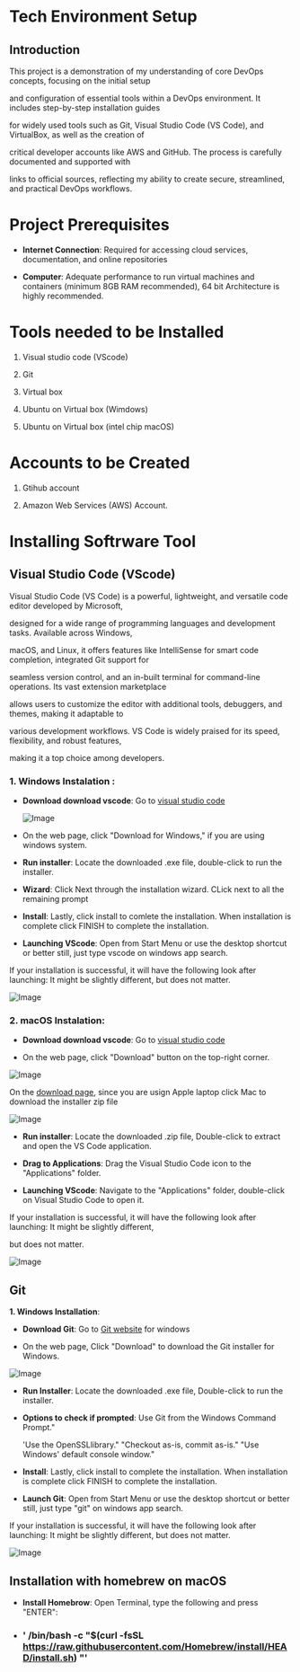  # Tech Environment Setup 
 
 ## Introduction

 This project is a demonstration of my understanding of core DevOps concepts, focusing on the initial setup
  


and configuration of essential tools within a DevOps environment. It includes step-by-step installation guides

for widely used tools such as Git, Visual Studio Code (VS Code), and VirtualBox, as well as the creation of

critical developer accounts like AWS and GitHub. The process is carefully documented and supported with

links to official sources, reflecting my ability to create secure, streamlined, and practical DevOps workflows.

# Project Prerequisites

- **Internet Connection**: Required for accessing cloud services, documentation, and online repositories

- **Computer**: Adequate performance to run virtual machines and containers (minimum 8GB RAM
recommended), 64 bit Architecture is highly recommended.

# Tools needed to be Installed

1. Visual studio code (VScode)

2. Git

3. Virtual box

4. Ubuntu on Virtual box (Wimdows)

5. Ubuntu on Virtual box (intel chip macOS)

# Accounts to be Created

1. Gtihub account

2. Amazon Web Services  (AWS) Account.


# Installing Softrware Tool 

## Visual Studio Code (VScode)

Visual Studio Code (VS Code) is a powerful, lightweight, and versatile code editor developed by Microsoft,

designed for a wide range of programming languages and development tasks. Available across Windows,

macOS, and Linux, it offers features like IntelliSense for smart code completion, integrated Git support for

seamless version control, and an in-built terminal for command-line operations. Its vast extension marketplace

allows users to customize the editor with additional tools, debuggers, and themes, making it adaptable to

various development workflows. VS Code is widely praised for its speed, flexibility, and robust features,

making it a top choice among developers.

### 1. Windows Instalation : 

- **Download download vscode**: Go to [visual studio code](https://code.visualstudio.com/)

  ![Image](https://github.com/user-attachments/assets/0d7d0228-27a7-4b03-a657-5ba7a8933a00)

-  On the web page, click "Download for Windows," if you are using windows system.
 
 - **Run installer**: Locate the downloaded .exe file, double-click to run the installer.

 - **Wizard**: Click Next through the installation wizard. CLick next to all the remaining prompt

 - **Install**: Lastly, click install to comlete the installation. When installation is complete click FINISH to
complete the installation.

-  **Launching VScode**: Open from Start Menu or use the desktop shortcut or better still, just type vscode
on windows app search.

If your installation is successful, it will have the following look after launching: It might be slightly different,
but does not matter.

![Image](https://github.com/user-attachments/assets/6fcc4454-0362-4f97-af4f-8dd1d0c3365e)

### 2. macOS Instalation:

- **Download download vscode**: Go to [visual studio code](https://code.visualstudio.com/)

- On the web page, click "Download" button on the top-right corner.

![Image](https://github.com/user-attachments/assets/162ec908-bc44-4699-a5b5-296b6e361049)

On the [download page](https://code.visualstudio.com/Download), since you are usign Apple laptop click Mac to download the installer zip file 

![Image](https://github.com/user-attachments/assets/a8e5c769-51ac-4628-b833-58909123c17d)

-   **Run installer**: Locate the downloaded .zip file, Double-click to extract and open the VS Code
application.

- **Drag to Applications**: Drag the Visual Studio Code icon to the "Applications" folder.
  
-  **Launching VScode**: Navigate to the "Applications" folder, double-click on Visual Studio Code to open it.

If your installation is successful, it will have the following look after launching: It might be slightly different,

but does not matter.

![Image](https://github.com/user-attachments/assets/7cdadfd7-10c9-45bb-8f5f-b4da91f7b85c)

## Git 

**1. Windows Installation**: 

- **Download Git**: Go to [Git website](https://git-scm.com/downloads/win) for windows

- On the web page, Click "Download" to download the Git installer for Windows.

![Image](https://github.com/user-attachments/assets/6e1ff7f9-ad30-4e72-a48c-6e2447cd292c)

- **Run Installer**: Locate the downloaded .exe file, Double-click to run the installer.

- **Options to check if prompted**: Use Git from the Windows Command Prompt."
  
  'Use the OpenSSLlibrary." "Checkout as-is, commit as-is." "Use Windows' default console window."

- **Install**: Lastly, click install to complete the installation. When installation is complete click FINISH to
complete the installation.

- **Launch Git**: Open from Start Menu or use the desktop shortcut or better still, just type "git" on
windows app search.

If your installation is successful, it will have the following look after launching: It might be slightly different,
but does not matter.

![Image](https://github.com/user-attachments/assets/05cf7352-1e27-4a1a-9589-c8ad82182e1a)

## Installation with homebrew on macOS

- **Install Homebrow**: Open Terminal, type the following and press "ENTER":

-  ### ' /bin/bash -c "$(curl -fsSL https://raw.githubusercontent.com/Homebrew/install/HEAD/install.sh) "'
